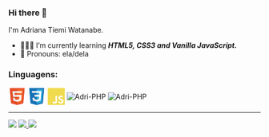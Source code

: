 ### Hi there 👋

I'm Adriana Tiemi Watanabe. 

- 👩🏻‍💻 I’m currently learning _**HTML5, CSS3 and Vanilla JavaScript.**_
- 🙂 Pronouns: ela/dela

### Linguagens:
<div style="display: inline_block">
  <img align="center" alt="Adri-HTML" height="35" width="35" src="https://raw.githubusercontent.com/devicons/devicon/master/icons/html5/html5-original.svg">
  <img align="center" alt="Adri-CSS" height="35" width="35" src="https://raw.githubusercontent.com/devicons/devicon/master/icons/css3/css3-original.svg">
  <img align="center" alt="Adri-Js" height="35" width="35" src="https://raw.githubusercontent.com/devicons/devicon/master/icons/javascript/javascript-plain.svg">
  <img align="center" alt="Adri-PHP" height="35" width="35" src="https://cdn.jsdelivr.net/gh/devicons/devicon/icons/php/php-plain.svg" />
  <img align="center" alt="Adri-PHP" height="35" width="35" src="https://cdn.jsdelivr.net/gh/devicons/devicon/icons/java/java-original.svg" />
</div>

---

<div> 
  <a href="https://instagram.com/adrianatwatanabe"><img src="https://img.shields.io/badge/-Instagram-%23E4405F?style=for-the-badge&logo=instagram&logoColor=white" target="_blank"></a> 
  <a href = "mailto:adriana.t.watanabe@gmail.com"><img src="https://img.shields.io/badge/Gmail-D14836?style=for-the-badge&logo=gmail&logoColor=white">
  <a href="https://www.linkedin.com/in/adrianatwatanabe" target="_blank"><img src="https://img.shields.io/badge/-LinkedIn-%230077B5?style=for-the-badge&logo=linkedin&logoColor=white" target="_blank"></a> 
</div>
